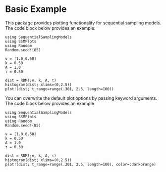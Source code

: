 # Basic Example 

This package provides plotting functionality for sequential sampling models. The code block below provides an example:

```@example basic_example 
using SequentialSamplingModels
using SSMPlots
using Random 
Random.seed!(85)

ν = [1.0,0.50]
k = 0.50
A = 1.0
τ = 0.30

dist = RDM(;ν, k, A, τ)
histogram(dist; xlims=(0,2.5))
plot!(dist; t_range=range(.301, 2.5, length=100))
```
You can overwrite the default plot options by passing keyword arguments. The code block below provides an example:

```@example basic_example 
using SequentialSamplingModels
using SSMPlots
using Random 
Random.seed!(85)

ν = [1.0,0.50]
k = 0.50
A = 1.0
τ = 0.30

dist = RDM(;ν, k, A, τ)
histogram(dist; xlims=(0,2.5))
plot!(dist; t_range=range(.301, 2.5, length=100), color=:darkorange)
```